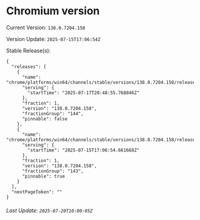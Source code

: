 # Chromium version

Current Version: `138.0.7204.158`

Version Update: `2025-07-15T17:06:54Z`

Stable Release(s):
```
{
  "releases": [
    {
      "name": "chrome/platforms/win64/channels/stable/versions/138.0.7204.158/releases/1752785335",
      "serving": {
        "startTime": "2025-07-17T20:48:55.768846Z"
      },
      "fraction": 1,
      "version": "138.0.7204.158",
      "fractionGroup": "144",
      "pinnable": false
    },
    {
      "name": "chrome/platforms/win64/channels/stable/versions/138.0.7204.158/releases/1752599214",
      "serving": {
        "startTime": "2025-07-15T17:06:54.661668Z"
      },
      "fraction": 1,
      "version": "138.0.7204.158",
      "fractionGroup": "143",
      "pinnable": true
    }
  ],
  "nextPageToken": ""
}
```

###### Last Update: `2025-07-20T10:00:05Z`
        